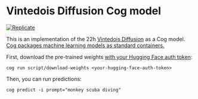 # Vintedois Diffusion Cog model

[![Replicate](https://replicate.com/m1guelpf/emoji-diffusion/badge)](https://replicate.com/m1guelpf/emoji-diffusion)

This is an implementation of the 22h [Vintedois Diffusion](https://huggingface.co/22h/vintedois-diffusion-v0-1) as a Cog model. [Cog packages machine learning models as standard containers.](https://github.com/replicate/cog)

First, download the pre-trained weights [with your Hugging Face auth token](https://huggingface.co/settings/tokens):

    cog run script/download-weights <your-hugging-face-auth-token>

Then, you can run predictions:

    cog predict -i prompt="monkey scuba diving"
